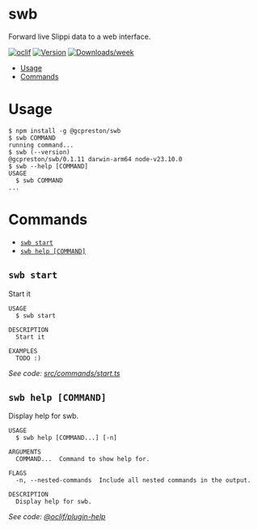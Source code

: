 swb
=================

Forward live Slippi data to a web interface.


[![oclif](https://img.shields.io/badge/cli-oclif-brightgreen.svg)](https://oclif.io)
[![Version](https://img.shields.io/npm/v/swb.svg)](https://npmjs.org/package/@gcpreston/swb)
[![Downloads/week](https://img.shields.io/npm/dw/swb.svg)](https://npmjs.org/package/@gcpreston/swb)


<!-- toc -->
* [Usage](#usage)
* [Commands](#commands)
<!-- tocstop -->
# Usage
<!-- usage -->
```sh-session
$ npm install -g @gcpreston/swb
$ swb COMMAND
running command...
$ swb (--version)
@gcpreston/swb/0.1.11 darwin-arm64 node-v23.10.0
$ swb --help [COMMAND]
USAGE
  $ swb COMMAND
...
```
<!-- usagestop -->
# Commands
<!-- commands -->

<!-- commandsstop -->
* [`swb start`](#swb-start)
* [`swb help [COMMAND]`](#swb-help-command)

## `swb start`

Start it

```
USAGE
  $ swb start

DESCRIPTION
  Start it

EXAMPLES
  TODO :)
```

_See code: [src/commands/start.ts](https://github.com/gcpreston/slippi-web-bridge/blob/v0.1.0/src/commands/start.ts)_

## `swb help [COMMAND]`

Display help for swb.

```
USAGE
  $ swb help [COMMAND...] [-n]

ARGUMENTS
  COMMAND...  Command to show help for.

FLAGS
  -n, --nested-commands  Include all nested commands in the output.

DESCRIPTION
  Display help for swb.
```

_See code: [@oclif/plugin-help](https://github.com/oclif/plugin-help/blob/v6.2.27/src/commands/help.ts)_
